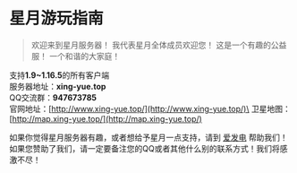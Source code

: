 # 星月游玩指南

>欢迎来到星月服务器！
我代表星月全体成员欢迎您！
这是一个有趣的公益服！
一个和谐的大家庭！

支持**1.9~1.16.5**的所有客户端\
服务器地址：**xing-yue.top**\
QQ交流群：**947673785**\
官网地址：[http://www.xing-yue.top/](http://www.xing-yue.top/)\
卫星地图：[http://map.xing-yue.top/](http://map.xing-yue.top/)

如果你觉得星月服务器有趣，或者想给予星月一点支持，请到 [爱发电](https://afdian.net/@yupenbob) 帮助我们！\
如果您赞助了我们，请一定要备注您的QQ或者其他什么别的联系方式！我们将感激不尽！